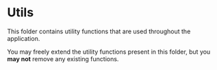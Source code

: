 # Utils

This folder contains utility functions that are used throughout the application.

You may freely extend the utility functions present in this folder, but you **may not** remove any existing functions.
